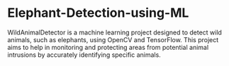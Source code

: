 # Elephant-Detection-using-ML
WildAnimalDetector is a machine learning project designed to detect wild animals, such as elephants, using OpenCV and TensorFlow. This project aims to help in monitoring and protecting areas from potential animal intrusions by accurately identifying specific animals.
